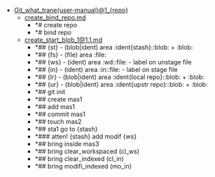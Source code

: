 - <a href = "E:\Node_projects\Node_Way\NBase\_Md\_Index\_Git\contaners\Workout_this\blobs_for_taining\user-manual\Git_what_trane{user-manual}@1_{repo}\cat.Git_what_trane{user-manual}@1_{repo}\dir.Git_what_trane{user-manual}@1_{repo}.md">Git_what_trane{user-manual}@1_{repo}</a>
    - <a href = "E:\Node_projects\Node_Way\NBase\_Md\_Index\_Git\contaners\Workout_this\blobs_for_taining\user-manual\Git_what_trane{user-manual}@1_{repo}\create_bind_repo.md">create_bind_repo.md</a>
        - *# create repo
        - *# bind repo
    - <a href = "E:\Node_projects\Node_Way\NBase\_Md\_Index\_Git\contaners\Workout_this\blobs_for_taining\user-manual\Git_what_trane{user-manual}@1_{repo}\create_start_blob_1@1.1.md">create_start_blob_1@1.1.md</a>
        - *## {st} - (blob|ident) area :ident{stash}::blob: + :blob:
        - *## {fs} - (file) area :file:
        - *## {ws} - (ident) area :wd::file: - label on unstage file 
        - *## {in} - (ident) area :in::file: - label on stage file
        - *## {lr} - (blob|ident) area :ident{local repo}::blob: + :blob:
        - *## {ur} - (blob|ident) area :ident{upstr repo}::blob: + :blob:
        - *## git init
        - *## create mas1
        - *##  add mas1
        - *## commit mas1
        - *## touch mas2
        - *## sta1 go to {stash}
        - *### atten! {stash} add modif {ws}
        - *## bring inside mas3   
        - *## bring clear_workspaced (cl_ws)
        - *## bring clear_indexed (cl_in)
        - *## bring modifi_indexed (mo_in)
